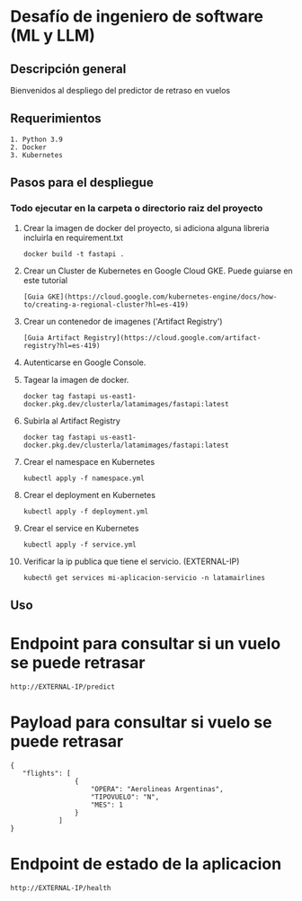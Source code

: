 # Desafío de ingeniero de software (ML y LLM)

## Descripción general

Bienvenidos al despliego del predictor de retraso en vuelos

## Requerimientos 
    1. Python 3.9
    2. Docker
    3. Kubernetes

## Pasos para el despliegue
### Todo ejecutar en la carpeta o directorio raiz del proyecto

1. Crear la imagen de docker del proyecto, si adiciona alguna libreria incluirla en requirement.txt


    ```docker build -t fastapi .```

2. Crear un Cluster de Kubernetes en Google Cloud GKE. Puede guiarse en este tutorial


    ```[Guia GKE](https://cloud.google.com/kubernetes-engine/docs/how-to/creating-a-regional-cluster?hl=es-419)```

3. Crear un contenedor de imagenes ('Artifact Registry')


    ```[Guia Artifact Registry](https://cloud.google.com/artifact-registry?hl=es-419)```

4. Autenticarse en Google Console.

5. Tagear la imagen de docker.


    ```
    docker tag fastapi us-east1-docker.pkg.dev/clusterla/latamimages/fastapi:latest
    ```


6. Subirla al Artifact Registry

    ```
    docker tag fastapi us-east1-docker.pkg.dev/clusterla/latamimages/fastapi:latest
    ```

7. Crear el namespace en Kubernetes


    ```kubectl apply -f namespace.yml```
8. Crear el deployment en Kubernetes


    ```kubectl apply -f deployment.yml```

9. Crear el service en Kubernetes


    ```kubectl apply -f service.yml```

10. Verificar la ip publica que tiene el servicio.  (EXTERNAL-IP)


    ```kubectñ get services mi-aplicacion-servicio -n latamairlines```

## Uso

# Endpoint para consultar si un vuelo se puede retrasar


  ``` http://EXTERNAL-IP/predict ```

# Payload para consultar si vuelo se puede retrasar


```
{
   "flights": [
                {
                    "OPERA": "Aerolineas Argentinas", 
                    "TIPOVUELO": "N", 
                    "MES": 1
                }
            ]
}
```
# Endpoint de estado de la aplicacion 

  ``` http://EXTERNAL-IP/health ```










